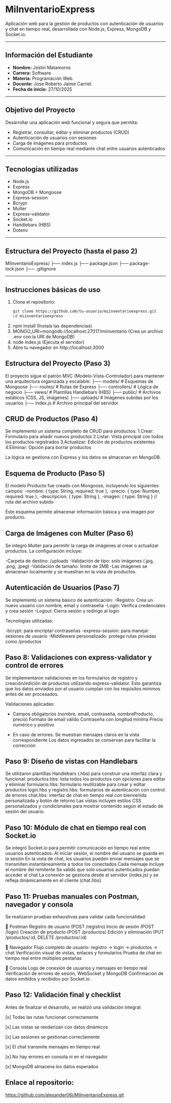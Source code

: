 # MiInventarioExpress

Aplicación web para la gestión de productos con autenticación de usuarios y chat en tiempo real, desarrollada con Node.js, Express, MongoDB y Socket.io.

---

## Información del Estudiante

- **Nombre:** Jostin Matamoros
- **Carrera:** Software
- **Materia:** Programación Web.
- **Docente:** Jose Roberto Jaime Carriel.
- **Fecha de inicio:** 27/10/2025

---

## Objetivo del Proyecto

Desarrollar una aplicación web funcional y segura que permita:

- Registrar, consultar, editar y eliminar productos (CRUD)
- Autenticación de usuarios con sesiones
- Carga de imágenes para productos
- Comunicación en tiempo real mediante chat entre usuarios autenticados

---

## Tecnologías utilizadas

- Node.js
- Express
- MongoDB + Mongoose
- Express-session
- Bcrypt
- Multer
- Express-validator
- Socket.io
- Handlebars (HBS)
- Dotenv

---

##  Estructura del Proyecto (hasta el paso 2)
MiInventarioExpress/ 
├── index.js 
├── package.json 
├── package-lock.json 
├── .gitignore


---

##  Instrucciones básicas de uso

1. Clona el repositorio:
   ```bash
   git clone https://github.com/tu-usuario/miinventarioexpress.git
   cd miinventarioexpress
2. npm install (Instala las dependencias)
3. MONGO_URI=mongodb://localhost:27017/miinventario (Crea un archivo .env con la URI de MongoDB)
4. node index.js (Ejecuta el servidor)
5. Abre tu navegador en http://localhost:3000


## Estructura del Proyecto (Paso 3)
El proyecto sigue el patrón MVC (Modelo-Vista-Controlador) para mantener una arquitectura organizada y escalable:
├── models/         # Esquemas de Mongoose
├── routes/         # Rutas de Express
├── controllers/    # Lógica de negocio
├── views/          # Plantillas Handlebars (HBS)
├── public/         # Archivos estáticos (CSS, JS, imágenes)
├── uploads/        # Imágenes subidas por los usuarios
├── index.js        # Archivo principal del servidor

## CRUD de Productos (Paso 4)
Se implementó un sistema completo de CRUD para productos:
1.Crear: Formulario para añadir nuevos productos
2.Listar: Vista principal con todos los productos registrados
3.Actualizar: Edición de productos existentes
4.Eliminar: Opción para borrar productos

La lógica se gestiona con Express y los datos se almacenan en MongoDB.

## Esquema de Producto (Paso 5)
El modelo Producto fue creado con Mongoose, incluyendo los siguientes campos:
-nombre: { type: String, required: true },
-precio: { type: Number, required: true },
-descripcion: { type: String },
-imagen: { type: String } // ruta del archivo subido

Este esquema permite almacenar información básica y una imagen por producto.

## Carga de Imágenes con Multer (Paso 6)
Se integró Multer para permitir la carga de imágenes al crear o actualizar productos. La configuración incluye:

-Carpeta de destino: /uploads
-Validación de tipo: solo imágenes (.jpg, .png, .jpeg)
-Validación de tamaño: límite de 2MB
-Las imágenes se almacenan localmente y se muestran en la vista de productos.

## Autenticación de Usuarios (Paso 7)
Se implementó un sistema básico de autenticación:
-Registro: Crea un nuevo usuario con nombre, email y contraseña
-Login: Verifica credenciales y crea sesión
-Logout: Cierra sesión y redirige al login

Tecnologías utilizadas:

-bcrypt: para encriptar contraseñas
-express-session: para manejar sesiones de usuario
-Middleware personalizado: protege rutas privadas como /productos

## Paso 8: Validaciones con express-validator y control de errores
Se implementaron validaciones en los formularios de registro y creación/edición de productos utilizando express-validator. Esto garantiza que los datos enviados por el usuario cumplan con los requisitos mínimos antes de ser procesados.

Validaciones aplicadas:

* Campos obligatorios (nombre, email, contraseña, nombreProducto, precio)
Formato de email válido
Contraseña con longitud mínima
Precio numérico y positivo

* En caso de errores:
Se muestran mensajes claros en la vista correspondiente
Los datos ingresados se conservan para facilitar la corrección

## Paso 9: Diseño de vistas con Handlebars
Se utilizaron plantillas Handlebars (.hbs) para construir una interfaz clara y funcional:
productos.hbs: lista todos los productos con opciones para editar y eliminar
formulario.hbs: formulario reutilizable para crear y editar productos
login.hbs y registro.hbs: formularios de autenticación con control de errores
chat.hbs: interfaz de chat en tiempo real con bienvenida personalizada y botón de retorno
Las vistas incluyen estilos CSS personalizados y condicionales para mostrar contenido según el estado de sesión del usuario.

## Paso 10: Módulo de chat en tiempo real con Socket.io
Se integró Socket.io para permitir comunicación en tiempo real entre usuarios autenticados:
Al iniciar sesión, el nombre del usuario se guarda en la sesión
En la vista de chat, los usuarios pueden enviar mensajes que se transmiten instantáneamente a todos los conectados
Cada mensaje incluye el nombre del remitente
Se validó que solo usuarios autenticados puedan acceder al chat
La conexión se gestiona desde el servidor (index.js) y se refleja dinámicamente en el cliente (chat.hbs).

## Paso 11: Pruebas manuales con Postman, navegador y consola
Se realizaron pruebas exhaustivas para validar cada funcionalidad:

🔹 Postman
Registro de usuario (POST /registro)
Inicio de sesión (POST /login)
Creación de producto (POST /productos)
Edición y eliminación (PUT /productos/:id, DELETE /productos/:id)

🔹 Navegador
Flujo completo de usuario: registro → login → productos → chat
Verificación visual de vistas, enlaces y formularios
Prueba de chat en tiempo real entre múltiples pestañas

🔹 Consola
Logs de conexión de usuarios y mensajes en tiempo real
Verificación de errores de sesión, WebSocket y MongoDB
Confirmación de datos emitidos y recibidos por Socket.io

## Paso 12: Validación final y checklist
Antes de finalizar el desarrollo, se realizó una validación integral:

[x] Todas las rutas funcionan correctamente

[x] Las vistas se renderizan con datos dinámicos

[x] Las sesiones se gestionan correctamente

[x] El chat transmite mensajes en tiempo real

[x] No hay errores en consola ni en el navegador

[x] MongoDB almacena los datos esperados

## Enlace al repositorio:
https://github.com/alexander06j/MiInventarioExpress.git
